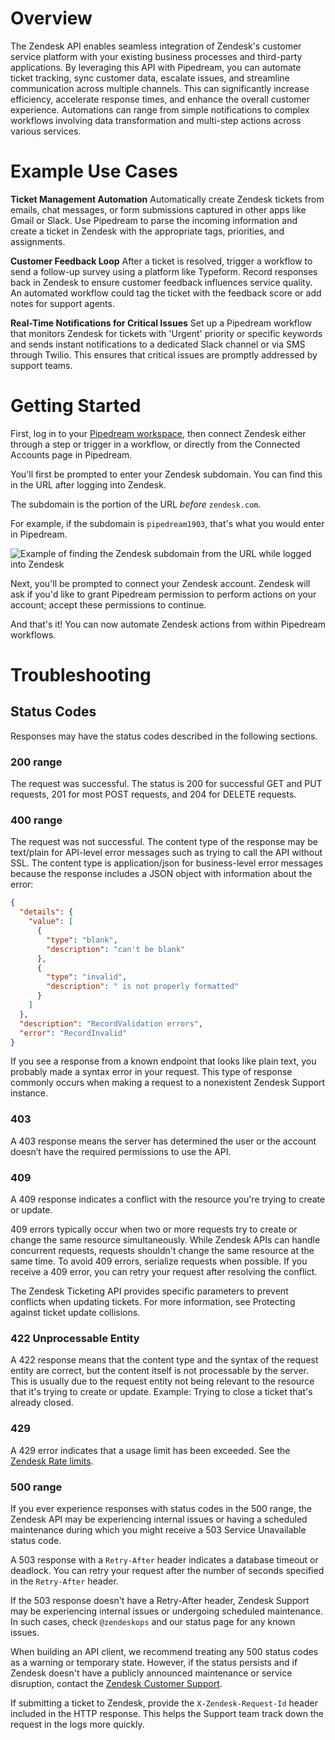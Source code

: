 # Overview

The Zendesk API enables seamless integration of Zendesk's customer service platform with your existing business processes and third-party applications. By leveraging this API with Pipedream, you can automate ticket tracking, sync customer data, escalate issues, and streamline communication across multiple channels. This can significantly increase efficiency, accelerate response times, and enhance the overall customer experience. Automations can range from simple notifications to complex workflows involving data transformation and multi-step actions across various services.

# Example Use Cases

**Ticket Management Automation**
Automatically create Zendesk tickets from emails, chat messages, or form submissions captured in other apps like Gmail or Slack. Use Pipedream to parse the incoming information and create a ticket in Zendesk with the appropriate tags, priorities, and assignments.

**Customer Feedback Loop**
After a ticket is resolved, trigger a workflow to send a follow-up survey using a platform like Typeform. Record responses back in Zendesk to ensure customer feedback influences service quality. An automated workflow could tag the ticket with the feedback score or add notes for support agents.

**Real-Time Notifications for Critical Issues**
Set up a Pipedream workflow that monitors Zendesk for tickets with 'Urgent' priority or specific keywords and sends instant notifications to a dedicated Slack channel or via SMS through Twilio. This ensures that critical issues are promptly addressed by support teams.

# Getting Started

First, log in to your [Pipedream workspace](https://pipedream.com), then connect Zendesk either through a step or trigger in a workflow, or directly from the Connected Accounts page in Pipedream.

You'll first be prompted to enter your Zendesk subdomain. You can find this in the URL after logging into Zendesk.

The subdomain is the portion of the URL *before* `zendesk.com`. 

For example, if the subdomain is `pipedream1903`, that's what you would enter in Pipedream.

![Example of finding the Zendesk subdomain from the URL while logged into Zendesk](https://res.cloudinary.com/pipedreamin/image/upload/v1715183755/marketplace/apps/zendesk/CleanShot_2024-05-08_at_11.44.08_2x_ogzhhj.png)

Next, you'll be prompted to connect your Zendesk account. Zendesk will ask if you'd like to grant Pipedream permission to perform actions on your account; accept these permissions to continue.

And that's it! You can now automate Zendesk actions from within Pipedream workflows.

# Troubleshooting

## Status Codes
Responses may have the status codes described in the following sections.

### 200 range
The request was successful. The status is 200 for successful GET and PUT requests, 201 for most POST requests, and 204 for DELETE requests.

### 400 range
The request was not successful. The content type of the response may be text/plain for API-level error messages such as trying to call the API without SSL. The content type is application/json for business-level error messages because the response includes a JSON object with information about the error:

```json
{
  "details": {
    "value": [
      {
        "type": "blank",
        "description": "can't be blank"
      },
      {
        "type": "invalid",
        "description": " is not properly formatted"
      }
    ]
  },
  "description": "RecordValidation errors",
  "error": "RecordInvalid"
}
```

If you see a response from a known endpoint that looks like plain text, you probably made a syntax error in your request. This type of response commonly occurs when making a request to a nonexistent Zendesk Support instance.

### **403**

A 403 response means the server has determined the user or the account doesn’t have the required permissions to use the API.

### **409**

A 409 response indicates a conflict with the resource you're trying to create or update.

409 errors typically occur when two or more requests try to create or change the same resource simultaneously. While Zendesk APIs can handle concurrent requests, requests shouldn't change the same resource at the same time. To avoid 409 errors, serialize requests when possible. If you receive a 409 error, you can retry your request after resolving the conflict.

The Zendesk Ticketing API provides specific parameters to prevent conflicts when updating tickets. For more information, see Protecting against ticket update collisions.

### **422 Unprocessable Entity**

A 422 response means that the content type and the syntax of the request entity are correct, but the content itself is not processable by the server. This is usually due to the request entity not being relevant to the resource that it's trying to create or update. Example: Trying to close a ticket that's already closed.

### **429**

A 429 error indicates that a usage limit has been exceeded. See the [Zendesk Rate limits](https://developer.zendesk.com/api-reference/introduction/rate-limits/).

### **500 range**

If you ever experience responses with status codes in the 500 range, the Zendesk API may be experiencing internal issues or having a scheduled maintenance during which you might receive a 503 Service Unavailable status code.

A 503 response with a `Retry-After` header indicates a database timeout or deadlock. You can retry your request after the number of seconds specified in the `Retry-After` header.

If the 503 response doesn't have a Retry-After header, Zendesk Support may be experiencing internal issues or undergoing scheduled maintenance. In such cases, check `@zendeskops` and our status page for any known issues.

When building an API client, we recommend treating any 500 status codes as a warning or temporary state. However, if the status persists and if Zendesk doesn't have a publicly announced maintenance or service disruption, contact the [Zendesk Customer Support](https://support.zendesk.com/hc/en-us/articles/360026614173).

If submitting a ticket to Zendesk, provide the `X-Zendesk-Request-Id` header included in the HTTP response. This helps the Support team track down the request in the logs more quickly.
